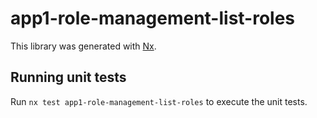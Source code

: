 # app1-role-management-list-roles

This library was generated with [Nx](https://nx.dev).

## Running unit tests

Run `nx test app1-role-management-list-roles` to execute the unit tests.
